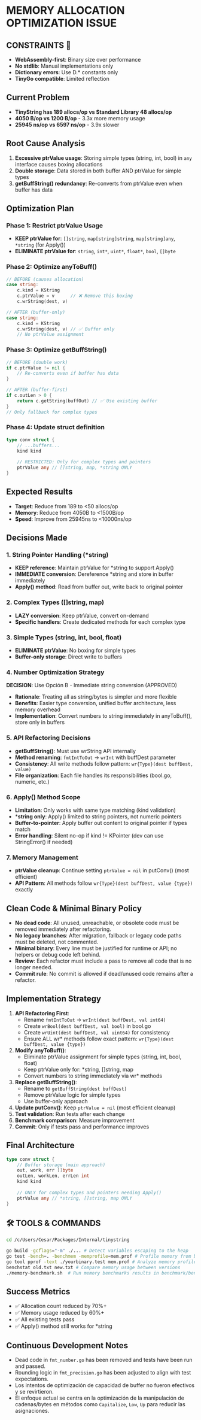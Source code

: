 # MEMORY ALLOCATION OPTIMIZATION ISSUE

## **CONSTRAINTS** 📝
- **WebAssembly-first**: Binary size over performance
- **No stdlib**: Manual implementations only
- **Dictionary errors**: Use D.* constants only
- **TinyGo compatible**: Limited reflection

## Current Problem
- **TinyString has 189 allocs/op vs Standard Library 48 allocs/op**
- **4050 B/op vs 1200 B/op** - 3.3x more memory usage
- **25945 ns/op vs 6597 ns/op** - 3.9x slower

## Root Cause Analysis
1. **Excessive ptrValue usage**: Storing simple types (string, int, bool) in `any` interface causes boxing allocations
2. **Double storage**: Data stored in both buffer AND ptrValue for simple types
3. **getBuffString() redundancy**: Re-converts from ptrValue even when buffer has data

## Optimization Plan

### Phase 1: Restrict ptrValue Usage
- **KEEP ptrValue for**: `[]string`, `map[string]string`, `map[string]any`, `*string` (for Apply())
- **ELIMINATE ptrValue for**: `string`, `int*`, `uint*`, `float*`, `bool`, `[]byte`

### Phase 2: Optimize anyToBuff()
```go
// BEFORE (causes allocation)
case string:
    c.kind = KString
    c.ptrValue = v      // ❌ Remove this boxing
    c.wrString(dest, v)

// AFTER (buffer-only)
case string:
    c.kind = KString
    c.wrString(dest, v) // ✅ Buffer only
    // No ptrValue assignment
```

### Phase 3: Optimize getBuffString()
```go
// BEFORE (double work)
if c.ptrValue != nil {
    // Re-converts even if buffer has data
}

// AFTER (buffer-first)
if c.outLen > 0 {
    return c.getString(buffOut) // ✅ Use existing buffer
}
// Only fallback for complex types
```

### Phase 4: Update struct definition
```go
type conv struct {
    // ...buffers...
    kind kind
    
    // RESTRICTED: Only for complex types and pointers
    ptrValue any // []string, map, *string ONLY
}
```

## Expected Results
- **Target**: Reduce from 189 to <50 allocs/op
- **Memory**: Reduce from 4050B to <1500B/op  
- **Speed**: Improve from 25945ns to <10000ns/op

## Decisions Made

### 1. String Pointer Handling (*string)
- **KEEP reference**: Maintain ptrValue for *string to support Apply()
- **IMMEDIATE conversion**: Dereference *string and store in buffer immediately
- **Apply() method**: Read from buffer out, write back to original pointer

### 2. Complex Types ([]string, map)
- **LAZY conversion**: Keep ptrValue, convert on-demand
- **Specific handlers**: Create dedicated methods for each complex type

### 3. Simple Types (string, int, bool, float)
- **ELIMINATE ptrValue**: No boxing for simple types
- **Buffer-only storage**: Direct write to buffers

### 4. Number Optimization Strategy
**DECISION**: Use Opción B - Immediate string conversion (APPROVED)
- **Rationale**: Treating all as string/bytes is simpler and more flexible
- **Benefits**: Easier type conversion, unified buffer architecture, less memory overhead
- **Implementation**: Convert numbers to string immediately in anyToBuff(), store only in buffers

### 5. API Refactoring Decisions
- **getBuffString()**: Must use wrString API internally
- **Method renaming**: `fmtIntToOut` → `wrInt` with buffDest parameter
- **Consistency**: All write methods follow pattern: `wr{Type}(dest buffDest, value)`
- **File organization**: Each file handles its responsibilities (bool.go, numeric, etc.)

### 6. Apply() Method Scope
- **Limitation**: Only works with same type matching (kind validation)
- ***string only**: Apply() limited to string pointers, not numeric pointers
- **Buffer-to-pointer**: Apply buffer out content to original pointer if types match
- **Error handling**: Silent no-op if kind != KPointer (dev can use StringError() if needed)

### 7. Memory Management
- **ptrValue cleanup**: Continue setting `ptrValue = nil` in putConv() (most efficient)
- **API Pattern**: All methods follow `wr{Type}(dest buffDest, value {type})` exactly

## Clean Code & Minimal Binary Policy
- **No dead code**: All unused, unreachable, or obsolete code must be removed immediately after refactoring.
- **No legacy branches**: After migration, fallback or legacy code paths must be deleted, not commented.
- **Minimal binary**: Every line must be justified for runtime or API; no helpers or debug code left behind.
- **Review**: Each refactor must include a pass to remove all code that is no longer needed.
- **Commit rule**: No commit is allowed if dead/unused code remains after a refactor.

## Implementation Strategy
1. **API Refactoring First**: 
   - Rename `fmtIntToOut` → `wrInt(dest buffDest, val int64)`
   - Create `wrBool(dest buffDest, val bool)` in bool.go
   - Create `wrUint(dest buffDest, val uint64)` for consistency
   - Ensure ALL wr* methods follow exact pattern: `wr{Type}(dest buffDest, value {type})`
2. **Modify anyToBuff()**: 
   - Eliminate ptrValue assignment for simple types (string, int, bool, float)
   - Keep ptrValue only for: *string, []string, map
   - Convert numbers to string immediately via wr* methods
3. **Replace getBuffString()**: 
   - Rename to `getBuffString(dest buffDest)`
   - Remove ptrValue logic for simple types
   - Use buffer-only approach
4. **Update putConv()**: Keep `ptrValue = nil` (most efficient cleanup)
5. **Test validation**: Run tests after each change
6. **Benchmark comparison**: Measure improvement
7. **Commit**: Only if tests pass and performance improves

## Final Architecture
```go
type conv struct {
    // Buffer storage (main approach)
    out, work, err []byte
    outLen, workLen, errLen int
    kind kind
    
    // ONLY for complex types and pointers needing Apply()
    ptrValue any // *string, []string, map ONLY
}
```

## 🛠️ **TOOLS & COMMANDS**
```bash
cd /c/Users/Cesar/Packages/Internal/tinystring

go build -gcflags="-m" ./... # Detect variables escaping to the heap
go test -bench=. -benchmem -memprofile=mem.prof # Profile memory from benchmarks
go tool pprof -text ./yourbinary.test mem.prof # Analyze memory profile
benchstat old.txt new.txt # Compare memory usage between versions
./memory-benchmark.sh  # Run memory benchmarks results in benchmark/benchmark_results.md
```

## Success Metrics
- ✅ Allocation count reduced by 70%+
- ✅ Memory usage reduced by 60%+
- ✅ All existing tests pass
- ✅ Apply() method still works for *string

## Continuous Development Notes
- Dead code in `fmt_number.go` has been removed and tests have been run and passed.
- Rounding logic in `fmt_precision.go` has been adjusted to align with test expectations.
- Los intentos de optimización de capacidad de buffer no fueron efectivos y se revirtieron.
- El enfoque actual se centra en la optimización de la manipulación de cadenas/bytes en métodos como `Capitalize`, `Low`, `Up` para reducir las asignaciones.
